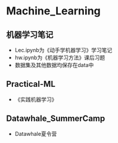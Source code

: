 # Machine_Learning
## 机器学习笔记
- Lec.ipynb为《动手学机器学习》学习笔记
- hw.ipynb为《机器学习方法》课后习题
- 数据集及其他数据均保存在data中

## Practical-ML
- 《实践机器学习》


## Datawhale_SummerCamp
- Datawhale夏令营
